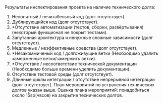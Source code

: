 Результаты инспектирования проекта на наличие технического долга:
1) Непонятный / нечитабельный код (долг отсутствует).
2) Дублирующийся код (долг отсутствует).
3) *Отсутствие автоматизации (тестов, сборки, развёртывания) (некоторый функционал не покрыт тестами).
4) Запутанная архитектура и ненужные сложные зависимости (долг отсутствует).
5) Медленные / неэффективные средства (долг отсутствует).
6) *Незакоммиченый код / долгоживущие ветки (Необходимо удалить замерженные ветки/замержить ветки).
7) *Отсутствие / несоответствие технической документации (Необходимо больше времени уделить документации).
8) Отсутствие тестовой среды (долг отсутствует).
9) Длинные циклы интеграции / отсутствие непрерывной интеграции (долг отсутствует).
План мероприятий по устранения технических долгов указан выше.
Оценка плана мероприятий: понадобиться около 15sp(чвсов) на закрытие технических долгов.